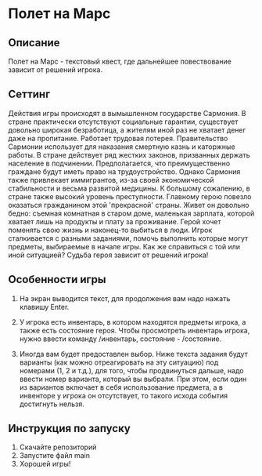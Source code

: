# Полет на Марс
## Описание
Полет на Марс - текстовый квест, где дальнейшее повествование зависит от решений игрока. 
## Сеттинг
Действия игры происходят в вымышленном государстве Сармония. В стране практически отсутствуют социальные гарантии, существует довольно широкая безработица, а жителям иной раз не хватает денег даже на пропитание. Работает трудовая лотерея. Правительство Сармонии использует для наказания смертную казнь и каторжные работы. В стране действует ряд жестких законов, призванных держать население в подчинении. Предполагается, что преимущественно граждане будут иметь право на трудоустройство. Однако Сармония также привлекает иммигрантов, из-за своей экономической стабильности и весьма развитой медицины. К большому сожалению, в стране также высокий уровень преступности. Главному герою повезло оказаться гражданином этой 'прекрасной' страны. Живет он довольно бедно: съемная комнатная в старом доме, маленькая зарплата, которой хватает лишь на продукты и плату за проживание. Герой хочет поменять свою жизнь и наконец-то выбиться в люди. Игрок сталкивается с разными заданиями, помочь выполнить которые могут предметы, выбираемые в начале игры. Как же справиться с той или иной ситуацией? Судьба героя зависит от решений игрока!

## Особенности игры

1) На экран выводится текст, для продолжения вам надо нажать клавишу Enter.

2) У игрока есть инвентарь, в котором находятся предметы игрока, а также есть состояние героя. Чтобы просмотреть инвентарь игрока, нужно ввести команду /инвентарь, состояние - /состояние.

3) Иногда вам будет предоставлен выбор. Ниже текста задания будут варианты (как можно отреагировать на эту ситуацию) под номерами (1, 2 и т.д.), для того, чтобы  продвинуться дальше, надо ввести номер варианта, который вы выбрали. При этом, если один из вариантов включает в себя использование предмета, а в инвенторе у игрока он отсутствует, то такого исхода события достигнуть нельзя.
 
 ## Инструкция по запуску
 
 1) Скачайте репозиторий
 2) Запустите файл main
 3) Хорошей игры!
